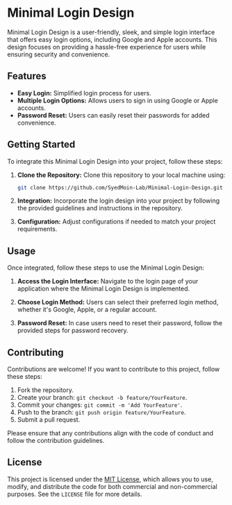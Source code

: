 
# Minimal Login Design

Minimal Login Design is a user-friendly, sleek, and simple login interface that offers easy login options, including Google and Apple accounts. This design focuses on providing a hassle-free experience for users while ensuring security and convenience.

## Features

- **Easy Login:** Simplified login process for users.
- **Multiple Login Options:** Allows users to sign in using Google or Apple accounts.
- **Password Reset:** Users can easily reset their passwords for added convenience.

## Getting Started

To integrate this Minimal Login Design into your project, follow these steps:

1. **Clone the Repository:** Clone this repository to your local machine using:

   ```bash
   git clone https://github.com/SyedMoin-Lab/Minimal-Login-Design.git
   ```

2. **Integration:** Incorporate the login design into your project by following the provided guidelines and instructions in the repository.

3. **Configuration:** Adjust configurations if needed to match your project requirements.

## Usage

Once integrated, follow these steps to use the Minimal Login Design:

1. **Access the Login Interface:** Navigate to the login page of your application where the Minimal Login Design is implemented.

2. **Choose Login Method:** Users can select their preferred login method, whether it's Google, Apple, or a regular account.

3. **Password Reset:** In case users need to reset their password, follow the provided steps for password recovery.

## Contributing

Contributions are welcome! If you want to contribute to this project, follow these steps:

1. Fork the repository.
2. Create your branch: `git checkout -b feature/YourFeature`.
3. Commit your changes: `git commit -m 'Add YourFeature'`.
4. Push to the branch: `git push origin feature/YourFeature`.
5. Submit a pull request.

Please ensure that any contributions align with the code of conduct and follow the contribution guidelines.

## License

This project is licensed under the [MIT License](link-to-license), which allows you to use, modify, and distribute the code for both commercial and non-commercial purposes. See the `LICENSE` file for more details.

